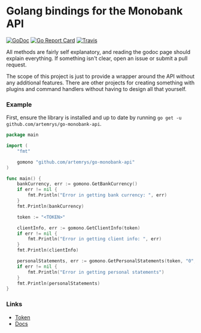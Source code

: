 # Golang bindings for the Monobank API

[![GoDoc](https://godoc.org/github.com/artemrys/go-monobank-api?status.svg)](https://godoc.org/github.com/artemrys/go-monobank-api)
[![Go Report Card](https://goreportcard.com/badge/github.com/artemrys/go-monobank-api)](https://goreportcard.com/report/github.com/artemrys/go-monobank-api)
[![Travis](https://travis-ci.org/artemrys/go-monobank-api.svg?branch=master)](https://travis-ci.org/artemrys/go-monobank-api)

All methods are fairly self explanatory, and reading the godoc page should
explain everything. If something isn't clear, open an issue or submit
a pull request.

The scope of this project is just to provide a wrapper around the API
without any additional features. There are other projects for creating
something with plugins and command handlers without having to design
all that yourself.

### Example

First, ensure the library is installed and up to date by running
`go get -u github.com/artemrys/go-monobank-api`.

```go
package main

import (
	"fmt"

	gomono "github.com/artemrys/go-monobank-api"
)

func main() {
	bankCurrency, err := gomono.GetBankCurrency()
	if err != nil {
		fmt.Println("Error in getting bank currency: ", err)
	}
	fmt.Println(bankCurrency)

	token := "<TOKEN>"

	clientInfo, err := gomono.GetClientInfo(token)
	if err != nil {
		fmt.Println("Error in getting client info: ", err)
	}
	fmt.Println(clientInfo)

	personalStatements, err := gomono.GetPersonalStatements(token, "0", "1559341138", "1562019538")
	if err != nil {
		fmt.Println("Error in getting personal statements")
	}
	fmt.Println(personalStatements)
}
```

### Links

 * [Token](https://api.monobank.ua/)
 * [Docs](https://api.monobank.ua/docs/)
